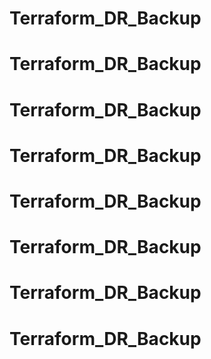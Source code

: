 # Terraform_DR_Backup
# Terraform_DR_Backup
# Terraform_DR_Backup
# Terraform_DR_Backup
# Terraform_DR_Backup
# Terraform_DR_Backup
# Terraform_DR_Backup
# Terraform_DR_Backup

